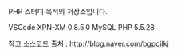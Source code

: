 PHP 스터디 목적의 저장소입니다.

VSCode
XPN-XM 0.8.5.0
MySQL
PHP 5.5.28

참고 소스코드 출처 : http://blog.naver.com/bgpoilkj
